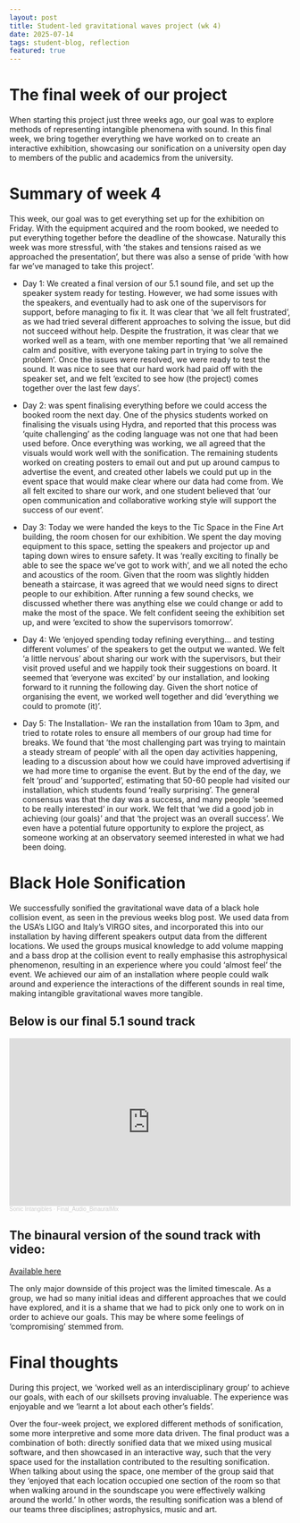 ```yaml
--- 
layout: post 
title: Student-led gravitational waves project (wk 4)
date: 2025-07-14 
tags: student-blog, reflection
featured: true 
---
```


# The final week of our project

When starting this project just three weeks ago, our goal was to explore methods of representing intangible phenomena with sound. In this final week, we bring together everything we have worked on to create an interactive exhibition, showcasing our sonification on a university open day to members of the public and academics from the university.

# Summary of week 4

This week, our goal was to get everything set up for the exhibition on Friday. With the equipment acquired and the room booked, we needed to put everything together before the deadline of the showcase. Naturally this week was more stressful, with ‘the stakes and tensions raised as we approached the presentation’, but there was also a sense of pride ‘with how far we’ve managed to take this project’.

 - Day 1: We created a final version of our 5.1 sound file, and set up the speaker system ready for testing. However, we had some issues with the speakers, and eventually had to ask one of the supervisors for support, before managing to fix it. It was clear that ‘we all felt frustrated’, as we had tried several different approaches to solving the issue, but did not succeed without help. Despite the frustration, it was clear that we worked well as a team, with one member reporting that ‘we all remained calm and positive, with everyone taking part in trying to solve the problem’. Once the issues were resolved, we were ready to test the sound. It was nice to see that our hard work had paid off with the speaker set, and we felt ‘excited to see how (the project) comes together over the last few days’.

 - Day 2: was spent finalising everything before we could access the booked room the next day. One of the physics students worked on finalising the visuals using Hydra, and reported that this process was ‘quite challenging’ as the coding language was not one that had been used before. Once everything was working, we all agreed that the visuals would work well with the sonification. The remaining students worked on creating posters to email out and put up around campus to advertise the event, and created other labels we could put up in the event space that would make clear where our data had come from. We all felt excited to share our work, and one student believed that ‘our open communication and collaborative working style will support the success of our event’.

 - Day 3: Today we were handed the keys to the Tic Space in the Fine Art building, the room chosen for our exhibition. We spent the day moving equipment to this space, setting the speakers and projector up and taping down wires to ensure safety. It was ‘really exciting to finally be able to see the space we’ve got to work with’, and we all noted the echo and acoustics of the room. Given that the room was slightly hidden beneath a staircase, it was agreed that we would need signs to direct people to our exhibition. After running a few sound checks, we discussed whether there was anything else we could change or add to make the most of the space. We felt confident seeing the exhibition set up, and were ‘excited to show the supervisors tomorrow’.

 - Day 4: We ‘enjoyed spending today refining everything… and testing different volumes’ of the speakers to get the output we wanted. We felt ‘a little nervous’ about sharing our work with the supervisors, but their visit proved useful and we happily took their suggestions on board. It seemed that ‘everyone was excited’ by our installation, and looking forward to it running the following day. Given the short notice of organising the event, we worked well together and did ‘everything we could to promote (it)’.

 - Day 5: The Installation- We ran the installation from 10am to 3pm, and tried to rotate roles to ensure all members of our group had time for breaks. We found that ‘the most challenging part was trying to maintain a steady stream of people’ with all the open day activities happening, leading to a discussion about how we could have improved advertising if we had more time to organise the event. But by the end of the day, we felt ‘proud’ and ‘supported’, estimating that 50-60 people had visited our installation, which students found ‘really surprising’. The general consensus was that the day was a success, and many people ‘seemed to be really interested’ in our work. We felt that ‘we did a good job in achieving (our goals)’ and that ‘the project was an overall success’. We even have a potential future opportunity to explore the project, as someone working at an observatory seemed interested in what we had been doing.

# Black Hole Sonification

 We successfully sonified the gravitational wave data of a black hole collision event, as seen in the previous weeks blog post. We used data from the USA’s LIGO and Italy’s VIRGO sites, and incorporated this into our installation by having different speakers output data from the different locations. We used the groups musical knowledge to add volume mapping and a bass drop at the collision event to really emphasise this astrophysical phenomenon, resulting in an experience where you could ‘almost feel’ the event. We achieved our aim of an installation where people could walk around and experience the interactions of the different sounds in real time, making intangible gravitational waves more tangible.

## Below is our final 5.1 sound track

<iframe width="100%" height="300" scrolling="no" frameborder="no" allow="autoplay" src="https://w.soundcloud.com/player/?url=https%3A//api.soundcloud.com/tracks/2130637569&color=%23ff5500&auto_play=false&hide_related=false&show_comments=true&show_user=true&show_reposts=false&show_teaser=true&visual=true"></iframe><div style="font-size: 10px; color: #cccccc;line-break: anywhere;word-break: normal;overflow: hidden;white-space: nowrap;text-overflow: ellipsis; font-family: Interstate,Lucida Grande,Lucida Sans Unicode,Lucida Sans,Garuda,Verdana,Tahoma,sans-serif;font-weight: 100;"><a href="https://soundcloud.com/sonic-intangibles" title="Sonic Intangibles" target="_blank" style="color: #cccccc; text-decoration: none;">Sonic Intangibles</a> · <a href="https://soundcloud.com/sonic-intangibles/final_audio_binauralmix" title="Final_Audio_BinauralMix" target="_blank" style="color: #cccccc; text-decoration: none;">Final_Audio_BinauralMix</a></div>

## The binaural version of the sound track with video:

[Available here](https://doi.org/10.5281/zenodo.15878109)

The only major downside of this project was the limited timescale. As a group, we had so many initial ideas and different approaches that we could have explored, and it is a shame that we had to pick only one to work on in order to achieve our goals. This may be where some feelings of ‘compromising’ stemmed from.

# Final thoughts

During this project, we ‘worked well as an interdisciplinary group’ to achieve our goals, with each of our skillsets proving invaluable. The experience was enjoyable and we ‘learnt a lot about each other’s fields’.

Over the four-week project, we explored different methods of sonification, some more interpretive and some more data driven. The final product was a combination of both: directly sonified data that we mixed using musical software, and then showcased in an interactive way, such that the very space used for the installation contributed to the resulting sonification. When talking about using the space, one member of the group said that they ‘enjoyed that each location occupied one section of the room so that when walking around in the soundscape you were effectively walking around the world.’ In other words, the resulting sonification was a blend of our teams three disciplines; astrophysics, music and art.
